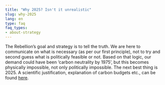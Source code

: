 ```yaml
---
title: "Why 2025? Isn't it unrealistic"
slug: why-2025
lang: en
type: faq
faq_types:
- about-strategy
---
```


The Rebellion’s goal and strategy is to tell the truth. We are here to communicate on what is necessary (as per our first principle), not to try and second guess what is politically feasible or not. Based on that logic, our demand could have been ‘carbon neutrality by 1975’, but this becomes physically impossible, not only politically impossible. The next best thing is 2025. A scientific justification, explanation of carbon budgets etc., can be found [here](https://www.scientistsforxr.earth/why2025).
